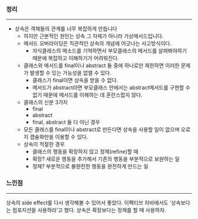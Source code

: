 ### 정리

---

- 상속은 객체들의 관계를 너무 복잡하게 만듭니다
    - 하지만 근본적인 원인는 상속 그 자체가 아니라 가상메서드입니다.
    - 메서드 오버라이딩은 직관적인 상속의 개념에 어긋나는 사고방식이다.
        - 자식클래스의 메소드를 기억하면서 부모클래스의 메서드를 살펴봐야하기 때문에 복잡하고 이해하기가 어려워진다.
    - 클래스와 메서드를 final이나 abstract 둘 중에 하나로만 제한하면 이러한 문제가 발생할 수 있는 가능성을 없앨 수 있다.
        - 클래스가 final이면 상속을 받을 수 없다.
        - 메서드가 abstract라면 부모클래스 안에서는 abstract메서드를 구현할 수 없기 때문에 메서드를 이해하는 데 혼란스럽지 않다.
    - 클래스의 신분 3가지
        - final
        - abstract
        - final, abstract 둘 다 아닌 경우
    - 모든 클래스를 final이나 abstract로 만든다면 상속을 사용할 일이 없으며 오로지 캡슐화만을 이용할 수 있다.
    - 상속이 적절한 경우
        - 클래스의 행동을 확장하지 않고 정제(refine)할 때
        - 확장? 새로운 행동을 추가해서 기존의 행동을 부분적으로 보완하는 일
        - 정제? 부분적으로 불완전한 행동을 완전하게 만드는 일
        

### 느낀점

---

상속의 side effect를 다시 생각해볼 수 있어서 좋았다. 이펙티브 자바에서도 ‘상속보다는 컴포지션을 사용하라’고 했다. 상속은 확장보다는 정제를 할 때 사용하자.
